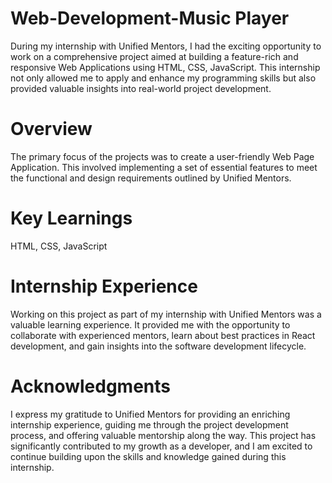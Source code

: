 # Web-Development-Music Player
During my internship with Unified Mentors, I had the exciting opportunity to work on a comprehensive project aimed at building a feature-rich and responsive Web Applications using HTML, CSS, JavaScript. This internship not only allowed me to apply and enhance my programming skills but also provided valuable insights into real-world project development.
# Overview
The primary focus of the projects was to create a user-friendly Web Page Application. This involved implementing a set of essential features to meet the functional and design requirements outlined by Unified Mentors.
# Key Learnings
HTML, CSS, JavaScript
#  Internship Experience
Working on this project as part of my internship with Unified Mentors was a valuable learning experience. It provided me with the opportunity to collaborate with experienced mentors, learn about best practices in React development, and gain insights into the software development lifecycle.
#  Acknowledgments
I express my gratitude to Unified Mentors for providing an enriching internship experience, guiding me through the project development process, and offering valuable mentorship along the way. This project has significantly contributed to my growth as a developer, and I am excited to continue building upon the skills and knowledge gained during this internship.
